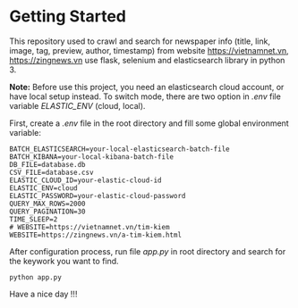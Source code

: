 # Getting Started

This repository used to crawl and search for newspaper info (title, link, image, tag, preview, author, timestamp) from website https://vietnamnet.vn, https://zingnews.vn use flask, selenium and elasticsearch library in python 3.

**Note:** Before use this project, you need an elasticsearch cloud account, or have local setup instead. To switch mode, there are two option in *.env* file variable *ELASTIC_ENV* (cloud, local).

First, create a *.env* file in the root directory and fill some global environment variable:

```
BATCH_ELASTICSEARCH=your-local-elasticsearch-batch-file
BATCH_KIBANA=your-local-kibana-batch-file
DB_FILE=database.db
CSV_FILE=database.csv
ELASTIC_CLOUD_ID=your-elastic-cloud-id
ELASTIC_ENV=cloud
ELASTIC_PASSWORD=your-elastic-cloud-password
QUERY_MAX_ROWS=2000
QUERY_PAGINATION=30
TIME_SLEEP=2
# WEBSITE=https://vietnamnet.vn/tim-kiem
WEBSITE=https://zingnews.vn/a-tim-kiem.html
```

After configuration process, run file *app.py* in root directory and search for the keywork you want to find.

```
python app.py
```

Have a nice day !!!